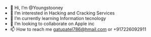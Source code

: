 - 👋 Hi, I’m @Youngstooney
- 👀 I’m interested in Hacking and Cracking Services
- 🌱 I’m currently learning Information tecnology
- 💞️ I’m looking to collaborate on Apple inc
- 📫 How to reach me gatupatel786@hmail.com or +917226092911

<!---
Youngstooney/Youngstooney is a ✨ special ✨ repository because its `README.md` (this file) appears on your GitHub profile.
You can click the Preview link to take a look at your changes.
--->
